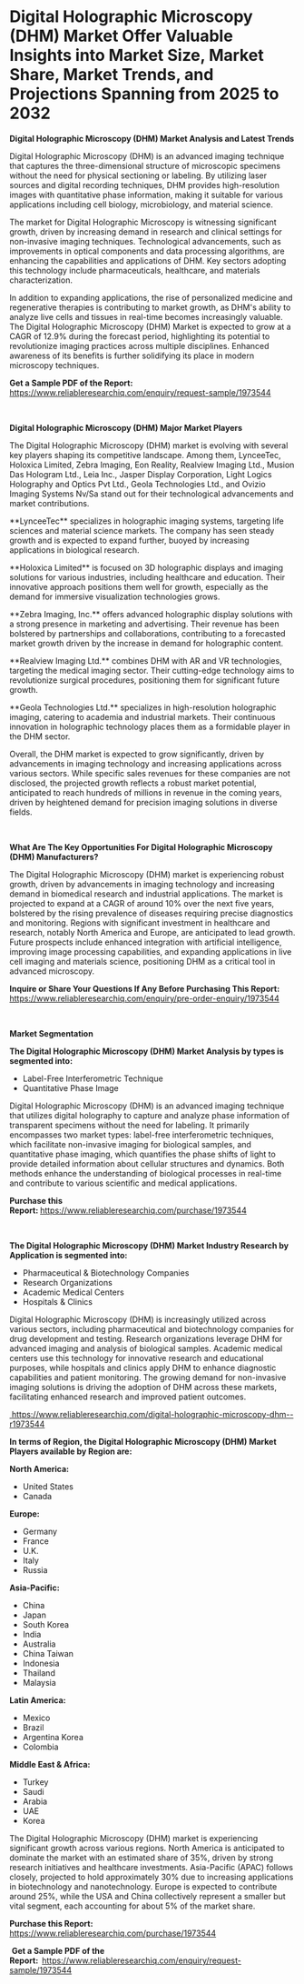 <p><h1>Digital Holographic Microscopy (DHM) Market Offer Valuable Insights into Market Size, Market Share, Market Trends, and Projections Spanning from 2025 to 2032</h1></p><p><strong>Digital Holographic Microscopy (DHM) Market Analysis and Latest Trends</strong></p>
<p><p>Digital Holographic Microscopy (DHM) is an advanced imaging technique that captures the three-dimensional structure of microscopic specimens without the need for physical sectioning or labeling. By utilizing laser sources and digital recording techniques, DHM provides high-resolution images with quantitative phase information, making it suitable for various applications including cell biology, microbiology, and material science.</p><p>The market for Digital Holographic Microscopy is witnessing significant growth, driven by increasing demand in research and clinical settings for non-invasive imaging techniques. Technological advancements, such as improvements in optical components and data processing algorithms, are enhancing the capabilities and applications of DHM. Key sectors adopting this technology include pharmaceuticals, healthcare, and materials characterization.</p><p>In addition to expanding applications, the rise of personalized medicine and regenerative therapies is contributing to market growth, as DHM's ability to analyze live cells and tissues in real-time becomes increasingly valuable. The Digital Holographic Microscopy (DHM) Market is expected to grow at a CAGR of 12.9% during the forecast period, highlighting its potential to revolutionize imaging practices across multiple disciplines. Enhanced awareness of its benefits is further solidifying its place in modern microscopy techniques.</p></p>
<p><strong>Get a Sample PDF of the Report:&nbsp;</strong> <a href="https://www.reliableresearchiq.com/enquiry/request-sample/1973544?utm_campaign=3115&utm_medium=2&utm_source=Github&utm_content=ia&utm_term=16042025&utm_id=digital-holographic-microscopy-dhm">https://www.reliableresearchiq.com/enquiry/request-sample/1973544</a></p>
<p>&nbsp;</p>
<p><strong>Digital Holographic Microscopy (DHM) Major Market Players</strong></p>
<p><p>The Digital Holographic Microscopy (DHM) market is evolving with several key players shaping its competitive landscape. Among them, LynceeTec, Holoxica Limited, Zebra Imaging, Eon Reality, Realview Imaging Ltd., Musion Das Hologram Ltd., Leia Inc., Jasper Display Corporation, Light Logics Holography and Optics Pvt Ltd., Geola Technologies Ltd., and Ovizio Imaging Systems Nv/Sa stand out for their technological advancements and market contributions.</p><p>**LynceeTec** specializes in holographic imaging systems, targeting life sciences and material science markets. The company has seen steady growth and is expected to expand further, buoyed by increasing applications in biological research.</p><p>**Holoxica Limited** is focused on 3D holographic displays and imaging solutions for various industries, including healthcare and education. Their innovative approach positions them well for growth, especially as the demand for immersive visualization technologies grows.</p><p>**Zebra Imaging, Inc.** offers advanced holographic display solutions with a strong presence in marketing and advertising. Their revenue has been bolstered by partnerships and collaborations, contributing to a forecasted market growth driven by the increase in demand for holographic content.</p><p>**Realview Imaging Ltd.** combines DHM with AR and VR technologies, targeting the medical imaging sector. Their cutting-edge technology aims to revolutionize surgical procedures, positioning them for significant future growth.</p><p>**Geola Technologies Ltd.** specializes in high-resolution holographic imaging, catering to academia and industrial markets. Their continuous innovation in holographic technology places them as a formidable player in the DHM sector.</p><p>Overall, the DHM market is expected to grow significantly, driven by advancements in imaging technology and increasing applications across various sectors. While specific sales revenues for these companies are not disclosed, the projected growth reflects a robust market potential, anticipated to reach hundreds of millions in revenue in the coming years, driven by heightened demand for precision imaging solutions in diverse fields.</p></p>
<p>&nbsp;</p>
<p><strong>What Are The Key Opportunities For Digital Holographic Microscopy (DHM) Manufacturers?</strong></p>
<p><p>The Digital Holographic Microscopy (DHM) market is experiencing robust growth, driven by advancements in imaging technology and increasing demand in biomedical research and industrial applications. The market is projected to expand at a CAGR of around 10% over the next five years, bolstered by the rising prevalence of diseases requiring precise diagnostics and monitoring. Regions with significant investment in healthcare and research, notably North America and Europe, are anticipated to lead growth. Future prospects include enhanced integration with artificial intelligence, improving image processing capabilities, and expanding applications in live cell imaging and materials science, positioning DHM as a critical tool in advanced microscopy.</p></p>
<p><strong>Inquire or Share Your Questions If Any Before Purchasing This Report:</strong> <a href="https://www.reliableresearchiq.com/enquiry/pre-order-enquiry/1973544?utm_campaign=3115&utm_medium=2&utm_source=Github&utm_content=ia&utm_term=16042025&utm_id=digital-holographic-microscopy-dhm">https://www.reliableresearchiq.com/enquiry/pre-order-enquiry/1973544</a></p>
<p>&nbsp;</p>
<p><strong>Market Segmentation</strong></p>
<p><strong>The Digital Holographic Microscopy (DHM) Market Analysis by types is segmented into:</strong></p>
<p><ul><li>Label-Free Interferometric Technique</li><li>Quantitative Phase Image</li></ul></p>
<p><p>Digital Holographic Microscopy (DHM) is an advanced imaging technique that utilizes digital holography to capture and analyze phase information of transparent specimens without the need for labeling. It primarily encompasses two market types: label-free interferometric techniques, which facilitate non-invasive imaging for biological samples, and quantitative phase imaging, which quantifies the phase shifts of light to provide detailed information about cellular structures and dynamics. Both methods enhance the understanding of biological processes in real-time and contribute to various scientific and medical applications.</p></p>
<p><strong>Purchase this Report:&nbsp;</strong><a href="https://www.reliableresearchiq.com/purchase/1973544?utm_campaign=3115&utm_medium=2&utm_source=Github&utm_content=ia&utm_term=16042025&utm_id=digital-holographic-microscopy-dhm">https://www.reliableresearchiq.com/purchase/1973544</a></p>
<p>&nbsp;</p>
<p><strong>The Digital Holographic Microscopy (DHM) Market Industry Research by Application is segmented into:</strong></p>
<p><ul><li>Pharmaceutical & Biotechnology Companies</li><li>Research Organizations</li><li>Academic Medical Centers</li><li>Hospitals & Clinics</li></ul></p>
<p><p>Digital Holographic Microscopy (DHM) is increasingly utilized across various sectors, including pharmaceutical and biotechnology companies for drug development and testing. Research organizations leverage DHM for advanced imaging and analysis of biological samples. Academic medical centers use this technology for innovative research and educational purposes, while hospitals and clinics apply DHM to enhance diagnostic capabilities and patient monitoring. The growing demand for non-invasive imaging solutions is driving the adoption of DHM across these markets, facilitating enhanced research and improved patient outcomes.</p></p>
<p><a href="https://www.reliableresearchiq.com/digital-holographic-microscopy-dhm--r1973544?utm_campaign=3115&utm_medium=2&utm_source=Github&utm_content=ia&utm_term=16042025&utm_id=digital-holographic-microscopy-dhm">&nbsp;https://www.reliableresearchiq.com/digital-holographic-microscopy-dhm--r1973544</a></p>
<p><strong>In terms of Region, the Digital Holographic Microscopy (DHM) Market Players available by Region are:</strong></p>
<p>
    <p> <strong> North America: </strong>
        <ul>
            <li>United States</li>
            <li>Canada</li>
        </ul>
        </p> 
    <p> <strong> Europe: </strong>
        <ul>
            <li>Germany</li>
            <li>France</li>
            <li>U.K.</li>
            <li>Italy</li>
            <li>Russia</li>
        </ul>
        </p> 
    <p> <strong> Asia-Pacific: </strong>
        <ul>
            <li>China</li>
            <li>Japan</li>
            <li>South Korea</li>
            <li>India</li>
            <li>Australia</li>
            <li>China Taiwan</li>
            <li>Indonesia</li>
            <li>Thailand</li>
            <li>Malaysia</li>
        </ul>
        </p> 
    <p> <strong> Latin America: </strong>
        <ul>
            <li>Mexico</li>
            <li>Brazil</li>
            <li>Argentina Korea</li>
            <li>Colombia</li>
        </ul>
        </p> 
    <p> <strong> Middle East & Africa: </strong>
        <ul>
            <li>Turkey</li>
            <li>Saudi</li>
            <li>Arabia</li>
            <li>UAE</li>
            <li>Korea</li>
        </ul>
    </p>
    </p>
<p><p>The Digital Holographic Microscopy (DHM) market is experiencing significant growth across various regions. North America is anticipated to dominate the market with an estimated share of 35%, driven by strong research initiatives and healthcare investments. Asia-Pacific (APAC) follows closely, projected to hold approximately 30% due to increasing applications in biotechnology and nanotechnology. Europe is expected to contribute around 25%, while the USA and China collectively represent a smaller but vital segment, each accounting for about 5% of the market share.</p></p>
<p><strong>Purchase this Report: </strong><a href="https://www.reliableresearchiq.com/purchase/1973544?utm_campaign=3115&utm_medium=2&utm_source=Github&utm_content=ia&utm_term=16042025&utm_id=digital-holographic-microscopy-dhm">https://www.reliableresearchiq.com/purchase/1973544</a></p>
<p>&nbsp;<strong>Get a Sample PDF of the Report:&nbsp;&nbsp;</strong><a href="https://www.reliableresearchiq.com/enquiry/request-sample/1973544?utm_campaign=3115&utm_medium=2&utm_source=Github&utm_content=ia&utm_term=16042025&utm_id=digital-holographic-microscopy-dhm">https://www.reliableresearchiq.com/enquiry/request-sample/1973544</a></p>
<p><strong></strong></p>
<p><p></p><p></p><p></p></p>